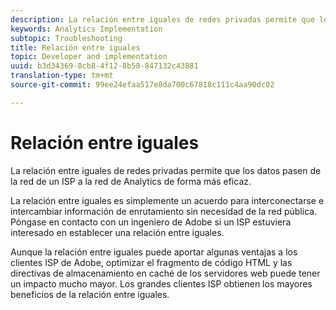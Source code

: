 ```yaml
---
description: La relación entre iguales de redes privadas permite que los datos pasen de la red de un ISP a la red de Analytics de forma más eficaz.
keywords: Analytics Implementation
subtopic: Troubleshooting
title: Relación entre iguales
topic: Developer and implementation
uuid: b3d34369-8cb8-4f12-8b58-847132c43881
translation-type: tm+mt
source-git-commit: 99ee24efaa517e8da700c67818c111c4aa90dc02

---
```



# Relación entre iguales

La relación entre iguales de redes privadas permite que los datos pasen de la red de un ISP a la red de Analytics de forma más eficaz.

La relación entre iguales es simplemente un acuerdo para interconectarse e intercambiar información de enrutamiento sin necesidad de la red pública. Póngase en contacto con un ingeniero de Adobe si un ISP estuviera interesado en establecer una relación entre iguales.

Aunque la relación entre iguales puede aportar algunas ventajas a los clientes ISP de Adobe, optimizar el fragmento de código HTML y las directivas de almacenamiento en caché de los servidores web puede tener un impacto mucho mayor. Los grandes clientes ISP obtienen los mayores beneficios de la relación entre iguales.
